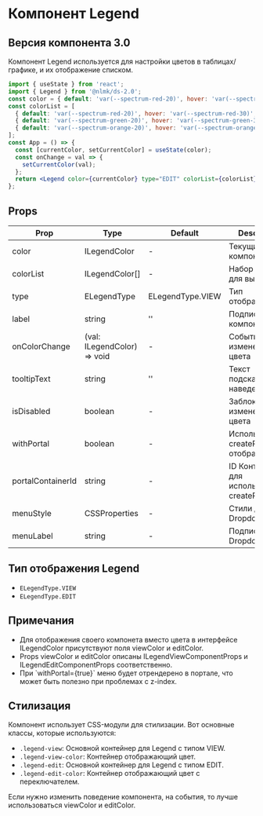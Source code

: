 # Компонент Legend

## Версия компонента 3.0

Компонент Legend используется для настройки цветов в таблицах/графике, и их отображение списком.

```jsx
import { useState } from 'react';
import { Legend } from '@nlmk/ds-2.0';
const color = { default: 'var(--spectrum-red-20)', hover: 'var(--spectrum-red-30)', active: 'var(--spectrum-red-10)' };
const colorList = [
  { default: 'var(--spectrum-red-20)', hover: 'var(--spectrum-red-30)', active: 'var(--spectrum-red-10)' },
  { default: 'var(--spectrum-green-20)', hover: 'var(--spectrum-green-30)', active: 'var(--spectrum-green-10)' },
  { default: 'var(--spectrum-orange-20)', hover: 'var(--spectrum-orange-30)', active: 'var(--spectrum-orange-10)' }
];
const App = () => {
  const [currentColor, setCurrentColor] = useState(color);
  const onChange = val => {
    setCurrentColor(val);
  };
  return <Legend color={currentColor} type="EDIT" colorList={colorList} onColorChange={onChange} />;
};
```

## Props

| Prop              | Type                        | Default          | Description                                  |
| ----------------- | --------------------------- | ---------------- | -------------------------------------------- |
| color             | ILegendColor                | -                | Текущий цвет компонента                      |
| colorList         | ILegendColor[]              | -                | Набор цветов для выбора                      |
| type              | ELegendType                 | ELegendType.VIEW | Тип отображения                              |
| label             | string                      | ''               | Подпись компонента                           |
| onColorChange     | (val: ILegendColor) => void | -                | Событие изменения цвета                      |
| tooltipText       | string                      | ''               | Текст подсказки при наведении                |
| isDisabled        | boolean                     | -                | Заблокировать изменение цвета                |
| withPortal        | boolean                     | -                | Использоваться createPortal для отображения  |
| portalContainerId | string                      | -                | ID Контейнера для использования createPortal |
| menuStyle         | CSSProperties               | -                | Стили для Dropdown Menu                      |
| menuLabel         | string                      | -                | Подпись для Dropdown Menu                    |

## Тип отображения Legend

- `ELegendType.VIEW`
- `ELegendType.EDIT`

## Примечания

- Для отображения своего компонета вместо цвета в интерфейсе ILegendColor присутствуют поля viewColor и editColor.
- Props viewColor и editColor описаны ILegendViewComponentProps и ILegendEditComponentProps соответственно.
- При \`withPortal={true}\` меню будет отрендерено в портале, что может быть полезно при проблемах с z-index.

## Стилизация

Компонент использует CSS-модули для стилизации. Вот основные классы, которые используются:

- `.legend-view`: Основной контейнер для Legend с типом VIEW.
- `.legend-view-color`: Контейнер отображающий цвет.
- `.legend-edit`: Основной контейнер для Legend с типом EDIT.
- `.legend-edit-color`: Контейнер отображающий цвет с переключателем.

Если нужно изменить поведение компонента, на события, то лучше использоваться viewColor и editColor.
